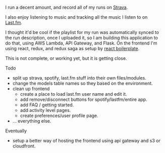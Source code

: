 I run a decent amount, and record all of my runs on [Strava](https://www.strava.com/athletes/3587629).

I also enjoy listening to music and tracking all the music I listen to on [Last.fm](https://www.last.fm/user/joer14).

I thought it'd be cool if the playlist for my run was automatically synced to the run description, once I uploaded it, so I am building this application to do that, using AWS Lambda, API Gateway, and Flask. On the frontend I'm using react, redux, and redux saga as setup by [react boilerplate](https://github.com/react-boilerplate/react-boilerplate).

This is not complete, or working yet, but it is getting close.

Todo
  - split up strava, spotify, last.fm stuff into their own files/modules.
  - change the models table names so they based on the environment.
  - clean up frontend
    - create a place to load last.fm user name and edit it.
    - add remove/disconnect buttons for spotify/lastfm/entire app.
    - add FAQ / getting started.
    - add activity level pages.
    - create preferences/user profile page.
  - ... everything else.

Eventually
  - setup a better way of hosting the frontend using api gateway and s3 or cloudfront.

